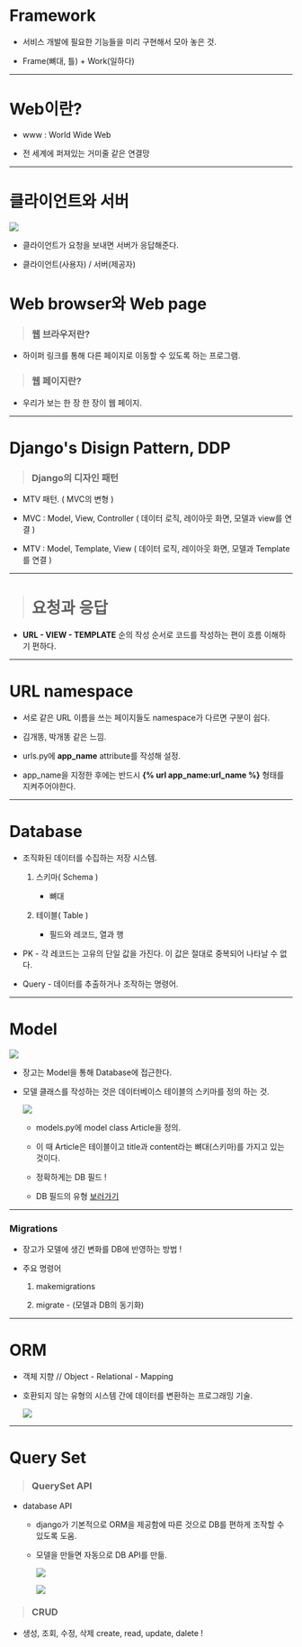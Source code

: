 # Framework

- 서비스 개발에 필요한 기능들을 미리 구현해서 모아 놓은 것.

- Frame(뼈대, 틀) + Work(일하다)

---

# Web이란?

- www : World Wide Web

- 전 세계에 퍼져있는 거미줄 같은 연결망

---

# 클라이언트와 서버

![](Django%20Base_assets/2022-09-19-05-22-57-image.png)

- 클라이언트가 요청을 보내면 서버가 응답해준다.

- 클라이언트(사용자) / 서버(제공자)

# Web browser와 Web page

> ### 웹 브라우저란?

- 하이퍼 링크를 통해 다른 페이지로 이동할 수 있도록 하는 프로그램.

> ### 웹 페이지란?

- 우리가 보는 한 장 한 장이 웹 페이지.

---

# Django's Disign Pattern, DDP

> ### Django의 디자인 패턴

- MTV 패턴. ( MVC의 변형 )

- MVC : Model, View, Controller ( 데이터 로직, 레이아웃 화면, 모델과 view를 연결 )

- MTV : Model, Template, View ( 데이터 로직, 레이아웃 화면, 모델과 Template를 연결 )

---

> # 요청과 응답

- **URL - VIEW - TEMPLATE** 순의 작성 순서로 코드를 작성하는 편이 흐름 이해하기 편하다.

---

# URL namespace

- 서로 같은 URL 이름을 쓰는 페이지들도  namespace가 다르면 구분이 쉽다.

- 김개똥, 박개똥 같은 느낌.

- urls.py에 **app_name** attribute를 작성해 설정.

- app_name을 지정한 후에는 반드시 **{% url app_name:url_name %}** 형태를 지켜주어야한다.

---

# Database

- 조직화된 데이터를 수집하는 저장 시스템.
  
  1. 스키마( Schema )
     
     - 뼈대
  
  2. 테이블( Table )
     
     - 필드와 레코드, 열과 행

- PK - 각 레코드는 고유의 단일 값을 가진다. 이 값은 절대로 중복되어 나타날 수 없다.

- Query - 데이터를 추출하거나 조작하는 명령어.

---

# Model

![](Django%20Base_assets/2022-09-19-07-14-13-image.png)

- 장고는 Model을 통해 Database에 접근한다.

- 모델 클래스를 작성하는 것은 데이터베이스 테이블의 스키마를 정의 하는 것.
  
  ![](Django%20Base_assets/2022-09-19-07-16-27-image.png)
  
  - models.py에 model class Article을 정의. 
  
  - 이 때 Article은 테이블이고 title과 content라는 뼈대(스키마)를 가지고 있는 것이다.
  
  - 정확하게는 DB 필드 !
  
  - DB 필드의 유형 [보러가기](http://docs.djangoproject.com/en/3.2/ref/models/fields/)

---

### Migrations

- 장고가 모델에 생긴 변화를 DB에 반영하는 방법 !

- 주요 명령어
  
  1. makemigrations
  
  2. migrate - (모델과 DB의 동기화)

---

# ORM

- 객체 지향 // Object - Relational - Mapping

- 호환되지 않는 유형의 시스템 간에 데이터를 변환하는 프로그래밍 기술.
  
  ![](Django%20Base_assets/2022-09-19-07-31-04-image.png)

---

# Query Set

> ### QuerySet API

- database API
  
  - django가 기본적으로 ORM을 제공함에 따른 것으로 DB를 편하게 조작할 수 있도록 도움.
  
  - 모델을 만들면 자동으로 DB API를 만듦.
    
    ![](Django%20Base_assets/2022-09-19-07-55-35-image.png)
    
    ![](Django%20Base_assets/2022-09-19-08-09-01-image.png)

> ### CRUD

- 생성, 조회, 수정, 삭제 create, read, update, dalete !
